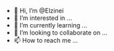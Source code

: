 - 👋 Hi, I’m @Elzinei
- 👀 I’m interested in ...
- 🌱 I’m currently learning ...
- 💞️ I’m looking to collaborate on ...
- 📫 How to reach me ...

<!---
Elzinei/Elzinei is a ✨ special ✨ repository because its `README.md` (this file) appears on your GitHub profile.
You can click the Preview link to take a look at your changes.
--->
